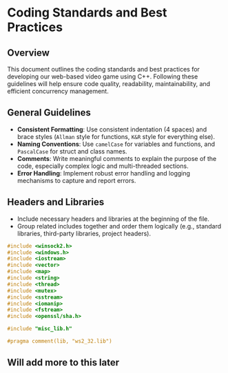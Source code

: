 # Coding Standards and Best Practices

## Overview

This document outlines the coding standards and best practices for developing our web-based video game using C++. Following these guidelines will help ensure code quality, readability, maintainability, and efficient concurrency management.

## General Guidelines

- **Consistent Formatting**: Use consistent indentation (4 spaces) and brace styles (`Allman` style for functions, `K&R` style for everything else).
- **Naming Conventions**: Use `camelCase` for variables and functions, and `PascalCase` for struct and class names.
- **Comments**: Write meaningful comments to explain the purpose of the code, especially complex logic and multi-threaded sections.
- **Error Handling**: Implement robust error handling and logging mechanisms to capture and report errors.

## Headers and Libraries

- Include necessary headers and libraries at the beginning of the file.
- Group related includes together and order them logically (e.g., standard libraries, third-party libraries, project headers).

```cpp
#include <winsock2.h>
#include <windows.h>
#include <iostream>
#include <vector>
#include <map>
#include <string>
#include <thread>
#include <mutex>
#include <sstream>
#include <iomanip>
#include <fstream>
#include <openssl/sha.h>

#include "misc_lib.h"

#pragma comment(lib, "ws2_32.lib")
```

## Will add more to this later